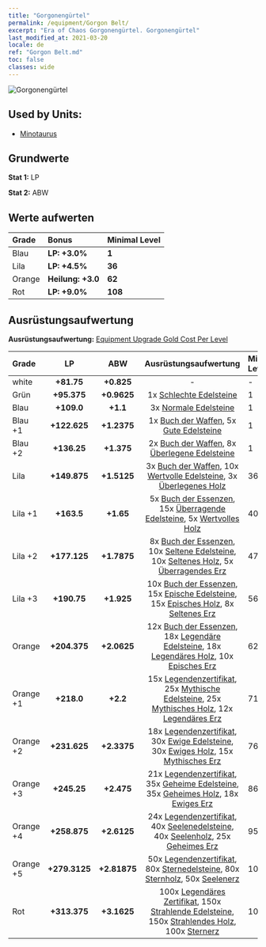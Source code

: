 ```yaml
---
title: "Gorgonengürtel"
permalink: /equipment/Gorgon Belt/
excerpt: "Era of Chaos Gorgonengürtel. Gorgonengürtel"
last_modified_at: 2021-03-20
locale: de
ref: "Gorgon Belt.md"
toc: false
classes: wide
---
```


  ![Gorgonengürtel](/images/e/e_7054.png)

## Used by Units:

* [Minotaurus](/de/units/Minotaur/) 


## Grundwerte
 **Stat 1:** LP

 **Stat 2:** ABW

## Werte aufwerten

  |     Grade    |   Bonus | Minimal Level | 
  |:-------------|:--------|:--------------| 
  | Blau | **LP: +3.0%** | **1** | 
  | Lila | **LP: +4.5%** | **36** | 
  | Orange | **Heilung: +3.0** | **62** | 
  | Rot | **LP: +9.0%** | **108** | 


## Ausrüstungsaufwertung
 **Ausrüstungsaufwertung:** [Equipment Upgrade Gold Cost Per Level](/equipment/EquipmentUpgradeCostPerLevel/) 

  |          Grade      | LP | ABW | Ausrüstungsaufwertung | Minimal Level |
  |:--------------------|:---------:|:---------:|:----------------:|:--------------|
  | white | **+81.75** | **+0.825** | - | - |
  | Grün | **+95.375** | **+0.9625** | 1x [Schlechte Edelsteine](/de/Items/mat_4/) | 1 |
  | Blau | **+109.0** | **+1.1** | 3x [Normale Edelsteine](/de/Items/mat_10/) | 1 |
  | Blau +1 | **+122.625** | **+1.2375** | 1x [Buch der Waffen](/de/Items/mat_18/), 5x [Gute Edelsteine](/de/Items/mat_16/) | 1 |
  | Blau +2 | **+136.25** | **+1.375** | 2x [Buch der Waffen](/de/Items/mat_25/), 8x [Überlegene Edelsteine](/de/Items/mat_23/) | 1 |
  | Lila | **+149.875** | **+1.5125** | 3x [Buch der Waffen](/de/Items/mat_32/), 10x [Wertvolle Edelsteine](/de/Items/mat_30/), 3x [Überlegenes Holz](/de/Items/mat_20/) | 36 |
  | Lila +1 | **+163.5** | **+1.65** | 5x [Buch der Essenzen](/de/Items/mat_39/), 15x [Überragende Edelsteine](/de/Items/mat_37/), 5x [Wertvolles Holz](/de/Items/mat_27/) | 40 |
  | Lila +2 | **+177.125** | **+1.7875** | 8x [Buch der Essenzen](/de/Items/mat_46/), 10x [Seltene Edelsteine](/de/Items/mat_44/), 10x [Seltenes Holz](/de/Items/mat_41/), 5x [Überragendes Erz](/de/Items/mat_33/) | 47 |
  | Lila +3 | **+190.75** | **+1.925** | 10x [Buch der Essenzen](/de/Items/mat_53/), 15x [Epische Edelsteine](/de/Items/mat_51/), 15x [Episches Holz](/de/Items/mat_48/), 8x [Seltenes Erz](/de/Items/mat_40/) | 56 |
  | Orange | **+204.375** | **+2.0625** | 12x [Buch der Essenzen](/de/Items/mat_60/), 18x [Legendäre Edelsteine](/de/Items/mat_58/), 18x [Legendäres Holz](/de/Items/mat_55/), 10x [Episches Erz](/de/Items/mat_47/) | 62 |
  | Orange +1 | **+218.0** | **+2.2** | 15x [Legendenzertifikat](/de/Items/mat_67/), 25x [Mythische Edelsteine](/de/Items/mat_65/), 25x [Mythisches Holz](/de/Items/mat_62/), 12x [Legendäres Erz](/de/Items/mat_54/) | 71 |
  | Orange +2 | **+231.625** | **+2.3375** | 18x [Legendenzertifikat](/de/Items/mat_74/), 30x [Ewige Edelsteine](/de/Items/mat_72/), 30x [Ewiges Holz](/de/Items/mat_69/), 15x [Mythisches Erz](/de/Items/mat_61/) | 76 |
  | Orange +3 | **+245.25** | **+2.475** | 21x [Legendenzertifikat](/de/Items/mat_81/), 35x [Geheime Edelsteine](/de/Items/mat_79/), 35x [Geheimes Holz](/de/Items/mat_76/), 18x [Ewiges Erz](/de/Items/mat_68/) | 86 |
  | Orange +4 | **+258.875** | **+2.6125** | 24x [Legendenzertifikat](/de/Items/mat_88/), 40x [Seelenedelsteine](/de/Items/mat_86/), 40x [Seelenholz](/de/Items/mat_83/), 25x [Geheimes Erz](/de/Items/mat_75/) | 95 |
  | Orange +5 | **+279.3125** | **+2.81875** | 50x [Legendenzertifikat](/de/Items/mat_95/), 80x [Sternedelsteine](/de/Items/mat_93/), 80x [Sternholz](/de/Items/mat_90/), 50x [Seelenerz](/de/Items/mat_82/) | 103 |
  | Rot | **+313.375** | **+3.1625** | 100x [Legendäres Zertifikat](/de/Items/mat_102/), 150x [Strahlende Edelsteine](/de/Items/mat_100/), 150x [Strahlendes Holz](/de/Items/mat_97/), 100x [Sternerz](/de/Items/mat_89/) | 108 |

